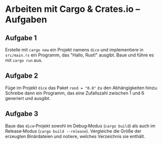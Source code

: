 # Arbeiten mit Cargo & Crates.io – Aufgaben

## Aufgabe 1
Erstelle mit `cargo new` ein Projekt namens `dice` und implementiere in `src/main.rs` ein Programm, das "Hallo, Rust!" ausgibt. Baue und führe es mit `cargo run` aus.

## Aufgabe 2
Füge im Projekt `dice` das Paket `rand = "0.8"` zu den Abhängigkeiten hinzu. Schreibe dann ein Programm, das eine Zufallszahl zwischen 1 und 6 generiert und ausgibt.

## Aufgabe 3
Baue das `dice`‑Projekt sowohl im Debug‑Modus (`cargo build`) als auch im Release‑Modus (`cargo build --release`). Vergleiche die Größe der erzeugten Binärdateien und notiere, welches Verzeichnis sie enthält.

